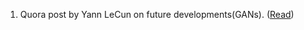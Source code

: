 1.  Quora post by Yann LeCun on future developments(GANs). ([Read](https://www.quora.com/What-are-some-recent-and-potentially-upcoming-breakthroughs-in-deep-learning))
